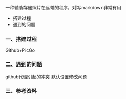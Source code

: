 一种辅助存储照片在远端的程序，对写markdown非常有用
- 搭建过程
- 遇到的问题
### 一、搭建过程
Github+PicGo
### 二、遇到的问题
github代理引起的冲突
默认设置修改问题

### 三、参考资料
